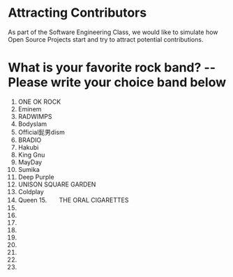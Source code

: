 # Attracting Contributors
As part of the Software Engineering Class, we would like to simulate how Open Source Projects start and try to attract potential contributions.

# What is your favorite rock band? -- Please write your choice band below

1. ONE OK ROCK
2. Eminem
3. RADWIMPS
4. Bodyslam
5. Official髭男dism
6. BRADIO
7. Hakubi
8. King Gnu
9. MayDay
10. Sumika
11. Deep Purple
12. UNISON SQUARE GARDEN
13. Coldplay
14. Queen
15.　　THE ORAL CIGARETTES
16.
17.
18.
19.
20.
21.
22.
23.
24.
